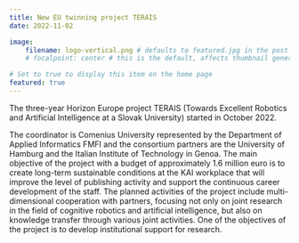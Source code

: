 ```yaml
---
title: New EU twinning project TERAIS
date: 2022-11-02

image:
    filename: logo-vertical.png # defaults to featured.jpg in the post's folder
    # focalpoint: center # this is the default, affects thumbnail generation

# Set to true to display this item on the home page
featured: true
---
```

The three-year Horizon Europe project TERAIS (Towards Excellent Robotics and
Artificial Intelligence at a Slovak University) started in October 2022.

<!--more-->

The coordinator is Comenius University represented by the Department of Applied
Informatics FMFI and the consortium partners are the University of Hamburg
and the Italian Institute of Technology in Genoa. The main objective of the
project with a budget of approximately 1.6 million euro is to create
long-term sustainable conditions at the KAI workplace that will improve the
level of publishing activity and support the continuous career development
of the staff. The planned activities of the project include
multi-dimensional cooperation with partners, focusing not only on joint
research in the field of cognitive robotics and artificial intelligence, but
also on knowledge transfer through various joint activities. One of the
objectives of the project is to develop institutional support for research.
